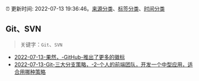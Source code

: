 :alarm_clock: 更新时间: 2022-07-13 19:36:46。[来源分类](../README.md)、[标签分类](../TAGS.md)、[时间分类](../TIMELINE.md)

## Git、SVN


> 关键字：`Git`、`SVN`



- [2022-07-13-果然，-GitHub-推出了更多的徽标](https://www.v2ex.com/t/866005) 
- [2022-07-13-Git-三大分支策略，-2-个人的前端团队，开发一个中型应用，适合用哪种策略](https://www.v2ex.com/t/865994) 